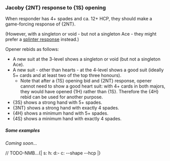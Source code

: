### <a name="Jacoby_2NT_response_to_1S_opening"> Jacoby {2NT} response to {1S} opening

When responder has 4+ spades and ca. 12+ HCP, they should make a game-forcing response of {2NT}.

(However, with a singleton or void - but not a singleton Ace - they might prefer a [splinter response](#Splinter_responses_to_1S_opening) instead.)

Opener rebids as follows:

- A new suit at the 3-level shows a singleton or void (but not a singleton Ace).
- A new suit - other than hearts - at the 4-level shows a good suit (ideally 5+ cards and at least two of the top three honours).
    - Note that after a {1S} opening bid and {2NT} response, opener cannot need to show a good heart suit: with 4+ cards in both majors, they would have opened {1H} rather than {1S}. Therefore the {4H} rebid can be used for another purpose.
- {3S} shows a strong hand with 5+ spades.
- {3NT} shows a strong hand with exactly 4 spades.
- {4H} shows a minimum hand with 5+ spades.
- {4S} shows a minimum hand with exactly 4 spades.

##### Some examples

_Coming soon..._

// TODO-NMB...{| s: h: d:- c: --shape --hcp |}
